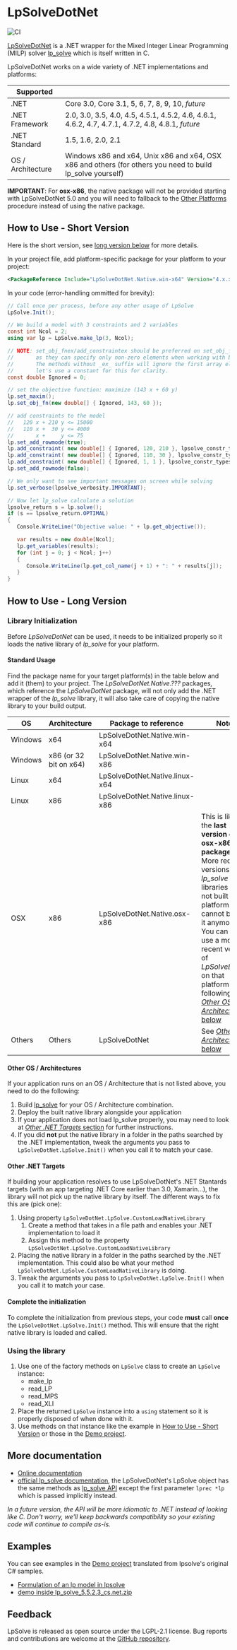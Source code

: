 # LpSolveDotNet

![CI](https://github.com/MarcelGosselin/LpSolveDotNet/workflows/CI/badge.svg)

[LpSolveDotNet](https://github.com/MarcelGosselin/LpSolveDotNet) is a .NET wrapper for the Mixed Integer Linear Programming (MILP) solver [lp_solve](https://github.com/lp-solve/lp_solve) which is itself written in C.

LpSolveDotNet works on a wide variety of .NET implementations and platforms:

| Supported | |
| -- | -- |
| .NET | Core 3.0, Core 3.1, 5, 6, 7, 8, 9, 10, _future_ |
| .NET Framework | 2.0, 3.0, 3.5, 4.0, 4.5, 4.5.1, 4.5.2, 4.6, 4.6.1, 4.6.2, 4.7, 4.7.1, 4.7.2, 4.8, 4.8.1, _future_ |
| .NET Standard | 1.5, 1.6, 2.0, 2.1 |
| OS / Architecture | Windows x86 and x64, Unix x86 and x64, OSX x86 and others (for others you need to build lp_solve yourself) |

**IMPORTANT**: For **osx-x86**, the native package will not be provided starting with LpSolveDotNet 5.0 and you will need to fallback to the [Other Platforms](https://marcelgosselin.github.io/LpSolveDotNet/docs/setting-up-project.html?tabs=other-platforms) procedure instead of using the native package.

## How to Use - Short Version

Here is the short version, see [long version below](#how-to-use---long-version) for more details.

In your project file, add platform-specific package for your platform to your project: 
```xml
<PackageReference Include="LpSolveDotNet.Native.win-x64" Version="4.x.x"/>
```

In your code (error-handling ommitted for brevity):
```cs
// Call once per process, before any other usage of LpSolve
LpSolve.Init();

// We build a model with 3 constraints and 2 variables
const int Ncol = 2;
using var lp = LpSolve.make_lp(3, Ncol);

// NOTE: set_obj_fnex/add_constraintex should be preferred on set_obj_fn/add_constraint
//       as they can specify only non-zero elements when working with big model.
//       The methods without _ex_ suffix will ignore the first array element so
//       let's use a constant for this for clarity.
const double Ignored = 0;

// set the objective function: maximize (143 x + 60 y)
lp.set_maxim();
lp.set_obj_fn(new double[] { Ignored, 143, 60 });

// add constraints to the model
//   120 x + 210 y <= 15000
//   110 x +  30 y <= 4000
//       x +     y <= 75
lp.set_add_rowmode(true);
lp.add_constraint( new double[] { Ignored, 120, 210 }, lpsolve_constr_types.LE, 15000);
lp.add_constraint( new double[] { Ignored, 110, 30 }, lpsolve_constr_types.LE, 4000);
lp.add_constraint( new double[] { Ignored, 1, 1 }, lpsolve_constr_types.LE, 75);
lp.set_add_rowmode(false);

// We only want to see important messages on screen while solving
lp.set_verbose(lpsolve_verbosity.IMPORTANT);

// Now let lp_solve calculate a solution
lpsolve_return s = lp.solve();
if (s == lpsolve_return.OPTIMAL)
{
   Console.WriteLine("Objective value: " + lp.get_objective());

   var results = new double[Ncol];
   lp.get_variables(results);
   for (int j = 0; j < Ncol; j++)
   {
      Console.WriteLine(lp.get_col_name(j + 1) + ": " + results[j]);
   }
}
```

## How to Use - Long Version

### Library Initialization

Before _LpSolveDotNet_ can be used, it needs to be initialized properly so it loads the native library of _lp_solve_ for your platform.

#### Standard Usage

Find the package name for your target platform(s) in the table below and add it (them) to your project. The _LpSolveDotNet.Native.???_ packages, which reference the _LpSolveDotNet_ package, will not only add the .NET wrapper of the _lp_solve_ library, it will also take care of copying the native library to your build output.

| OS      | Architecture | Package to reference | Notes |
| ------- | ------------ | -------------------- | -- |
| Windows | x64          | LpSolveDotNet.Native.win-x64 | |
| Windows | x86 (or 32 bit on x64) | LpSolveDotNet.Native.win-x86 | |
| Linux   | x64          | LpSolveDotNet.Native.linux-x64 | |
| Linux   | x86          | LpSolveDotNet.Native.linux-x86 | |
| OSX     | x86          | LpSolveDotNet.Native.osx-x86 | This is likely the **last version of this osx-x86 package**. More recent versions of the _lp_solve_ libraries were not built in that platform so we cannot bundle it anymore. You can still use a more recent version of _LpSolveDotNet_ on that platform by following [_Other OS / Architectures_ below](#other-os--architectures) |
| Others  | Others       | LpSolveDotNet | See [_Other OS / Architectures_ below](#other-os--architectures) |

#### Other OS / Architectures

If your application runs on an OS / Architecture that is not listed above, you need to do the following:

1. Build [lp_solve](https://github.com/lp-solve/lp_solve) for your OS / Architecture combination.
1. Deploy the built native library alongside your application
1. If your application does not load lp_solve properly, you may need to look at [_Other .NET Targets_ section](#other-net-targets) for further instructions.
1. If you did **not** put the native library in a folder in the paths searched by the .NET implementation, tweak the arguments you pass to `LpSolveDotNet.LpSolve.Init()` when you call it to match your case.

#### Other .NET Targets

If building your application resolves to use LpSolveDotNet's .NET Stantards targets (with an app targeting .NET Core earlier than 3.0, Xamarin...), the library will not pick up the native library by itself. The different ways to fix this are (pick one):

1. Using property `LpSolveDotNet.LpSolve.CustomLoadNativeLibrary`
   1. Create a method that takes in a file path and enables your .NET implementation to load it
   1. Assign this method to the property `LpSolveDotNet.LpSolve.CustomLoadNativeLibrary`
1. Placing the native library in a folder in the paths searched by the .NET implementation. This could also be what your method `LpSolveDotNet.LpSolve.CustomLoadNativeLibrary` is doing.
1. Tweak the arguments you pass to `LpSolveDotNet.LpSolve.Init()` when you call it to match your case.

#### Complete the initialization

To complete the initialization from previous steps, your code **must** call **once** the `LpSolveDotNet.LpSolve.Init()` method. This will ensure that the right native library is loaded and called.

### Using the library

1. Use one of the factory methods on `LpSolve` class to create an `LpSolve` instance:
   * make_lp
   * read_LP
   * read_MPS
   * read_XLI
1. Place the returned `LpSolve` instance into a `using` statement so it is properly disposed of when done with it.
1. Use methods on that instance like the example in [How to Use - Short Version](#how-to-use---short-version) or those in the [Demo project](https://github.com/MarcelGosselin/LpSolveDotNet/tree/main/src/LpSolveDotNet.Demo).

## More documentation

- [Online documentation](https://marcelgosselin.github.io/LpSolveDotNet/)
- [official lp_solve documentation](https://lp-solve.github.io/), the LpSolveDotNet's LpSolve object has the same methods as [lp_solve API](https://lp-solve.github.io/lp_solveAPIreference.htm) except the first parameter `lprec *lp` which is passed implicitly instead.

*In a future version, the API will be more idiomatic to .NET instead of looking like C.*
*Don't worry, we'll keep backwards compatibility so your existing code will continue to compile as-is.*

## Examples

You can see examples in the [Demo project](https://github.com/MarcelGosselin/LpSolveDotNet/tree/main/src/LpSolveDotNet.Demo) translated from lpsolve's original C# samples.

* [Formulation of an lp model in lpsolve](https://github.com/MarcelGosselin/LpSolveDotNet/tree/main/src/LpSolveDotNet.Demo/FormulateSample.cs)
* [demo inside lp_solve_5.5.2.3_cs.net.zip](https://github.com/MarcelGosselin/LpSolveDotNet/tree/main/src/LpSolveDotNet.Demo/OriginalSample.cs)

## Feedback

LpSolve is released as open source under the LGPL-2.1 license. Bug reports and contributions are welcome at the [GitHub repository](https://github.com/MarcelGosselin/LpSolveDotNet).
